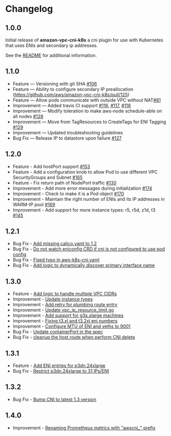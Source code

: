 # Changelog

## 1.0.0

Initial release of **amazon-vpc-cni-k8s**  a cni plugin for use with Kubernetes that uses ENIs and secondary ip addresses.

See the [README](README.md) for additional information.

## 1.1.0

* Feature — Versioning with git SHA [#106](https://github.com/aws/amazon-vpc-cni-k8s/pull/106)
* Feature — Ability to configure secondary IP preallocation (https://github.com/aws/amazon-vpc-cni-k8s/pull/125)
* Feature — Allow pods communicate with outside VPC without NAT[#81](https://github.com/aws/amazon-vpc-cni-k8s/pull/81)
* Improvement — Added travis CI support [#116](https://github.com/aws/amazon-vpc-cni-k8s/pull/116), [#117](https://github.com/aws/amazon-vpc-cni-k8s/pull/117), [#118](https://github.com/aws/amazon-vpc-cni-k8s/pull/118)
* Improvement — Modify toleration to make aws-node schedule-able on all nodes [#128](https://github.com/aws/amazon-vpc-cni-k8s/pull/128)
* Improvement — Move from TagResources to CreateTags for ENI Tagging [#129](https://github.com/aws/amazon-vpc-cni-k8s/pull/129)
* Improvement — Updated troubleshooting guidelines
* Bug Fix — Release IP to datastore upon failure [#127](https://github.com/aws/amazon-vpc-cni-k8s/pull/127)

## 1.2.0

* Feature - Add hostPort support [#153](https://github.com/aws/amazon-vpc-cni-k8s/pull/153)
* Feature - Add a configuration knob to allow Pod to use different VPC SecurityGroups and Subnet [#165](https://github.com/aws/amazon-vpc-cni-k8s/pull/165)
* Feature - Fix return path of NodePort traffic [#130](https://github.com/aws/amazon-vpc-cni-k8s/pull/130)
* Improvement - Add more error messages during initialization [#174](https://github.com/aws/amazon-vpc-cni-k8s/pull/174)
* Improvement - Check to make it is a Pod object [#170](https://github.com/aws/amazon-vpc-cni-k8s/pull/170)
* Improvement - Maintain the right number of ENIs and its IP addresses in WARM-IP pool [#169](https://github.com/aws/amazon-vpc-cni-k8s/pull/169)
* Improvement - Add support for more instance types: r5, r5d, z1d, t3 [#145](https://github.com/aws/amazon-vpc-cni-k8s/pull/145)

## 1.2.1

* Bug Fix - [Add missing calico.yaml to 1.2](https://github.com/aws/amazon-vpc-cni-k8s)
* Bug Fix - [Do not watch eniconfig CRD if cni is not configured to use pod config](https://github.com/aws/amazon-vpc-cni-k8s/pull/192)
* Bug Fix - [Fixed typo in aws-k8s-cni.yaml](https://github.com/aws/amazon-vpc-cni-k8s/pull/185)
* Bug Fix - [Add logic to dynamically discover primary interface name](https://github.com/aws/amazon-vpc-cni-k8s/pull/196)

## 1.3.0

* Feature - [Add logic to handle multiple VPC CIDRs](https://github.com/aws/amazon-vpc-cni-k8s/pull/234)
* Improvement - [Update instance types](https://github.com/aws/amazon-vpc-cni-k8s/pull/229)
* Improvement - [Add retry for plumbing route entry](https://github.com/aws/amazon-vpc-cni-k8s/pull/223)
* Improvement - [Update vpc_ip_resource_limit.go](https://github.com/aws/amazon-vpc-cni-k8s/pull/221)
* Improvement - [Add support for g3s.xlarge machines](https://github.com/aws/amazon-vpc-cni-k8s/pull/218)
* Improvement - [Fixing t3.xl and t3.2xl eni numbers](https://github.com/aws/amazon-vpc-cni-k8s/pull/197)
* Improvement - [Configure MTU of ENI and veths to 9001](https://github.com/aws/amazon-vpc-cni-k8s/pull/210)
* Bug Fix - [Update containerPort in the spec](https://github.com/aws/amazon-vpc-cni-k8s/pull/207)
* Bug Fix - [cleanup the host route when perform CNI delete](https://github.com/aws/amazon-vpc-cni-k8s/pull/228)

## 1.3.1

* Feature - [Add ENI entries for p3dn.24xlarge](https://github.com/aws/amazon-vpc-cni-k8s/pull/295)
* Bug Fix - [Restrict p3dn.24xlarge to 31 IPs/ENI](https://github.com/aws/amazon-vpc-cni-k8s/pull/300)

## 1.3.2

* Bug Fix - [Bump CNI to latest 1.3 version](https://github.com/aws/amazon-vpc-cni-k8s/pull/333)

## 1.4.0

* Improvement - [Renaming Prometheus metrics with "awscni_" prefix](https://github.com/aws/amazon-vpc-cni-k8s/pull/348)
